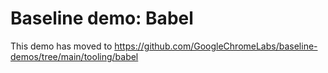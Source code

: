 # Baseline demo: Babel

This demo has moved to https://github.com/GoogleChromeLabs/baseline-demos/tree/main/tooling/babel
